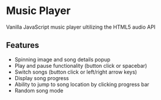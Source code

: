 # Music Player

Vanilla JavaScript music player ultilizing the HTML5 audio API

## Features

- Spinning image and song details popup
- Play and pause functionality (button click or spacebar)
- Switch songs (button click or left/right arrow keys)
- Display song progress
- Ability to jump to song location by clicking progress bar
- Random song mode
